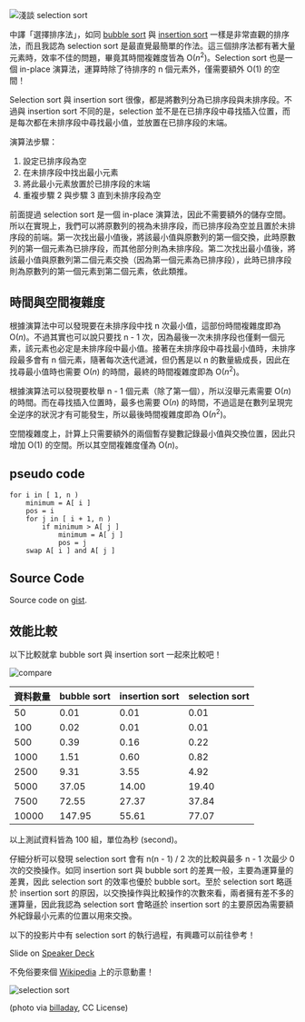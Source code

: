 <!--
[date]: 2013-03-05
[title]: [Sort] 淺談 selection sort
[name]: sort-about-selection-sort
[tag]: ACM-ICPC, sort | 排序, algorithm | 演算法
-->

![淺談 selection sort][feature photo]

中譯「選擇排序法」，如同 [bubble sort][1] 與 [insertion sort][2] 一樣是非常直觀的排序法，而且我認為 selection sort 是最直覺最簡單的作法。這三個排序法都有著大量元素時，效率不佳的問題，畢竟其時間複雜度皆為 O(*n*<sup>2</sup>)。Selection sort 也是一個 in-place 演算法，運算時除了待排序的 n 個元素外，僅需要額外 O(1) 的空間！

Selection sort 與 insertion sort 很像，都是將數列分為已排序段與未排序段。不過與 insertion sort 不同的是，selection 並不是在已排序段中尋找插入位置，而是每次都在未排序段中尋找最小值，並放置在已排序段的末端。

演算法步驟：

1. 設定已排序段為空
2. 在未排序段中找出最小元素
3. 將此最小元素放置於已排序段的末端
4. 重複步驟 2 與步驟 3 直到未排序段為空

前面提過 selection sort 是一個 in-place 演算法，因此不需要額外的儲存空間。所以在實現上，我們可以將原數列的視為未排序段，而已排序段為空並且置於未排序段的前端。第一次找出最小值後，將該最小值與原數列的第一個交換，此時原數列的第一個元素為已排序段，而其他部分則為未排序段。第二次找出最小值後，將該最小值與原數列第二個元素交換（因為第一個元素為已排序段），此時已排序段則為原數列的第一個元素到第二個元素，依此類推。

時間與空間複雜度
-------------------

根據演算法中可以發現要在未排序段中找 n 次最小值，這部份時間複雜度即為 O(*n*)。不過其實也可以說只要找 n - 1 次，因為最後一次未排序段也僅剩一個元素，該元素也必定是未排序段中最小值。接著在未排序段中尋找最小值時，未排序段最多會有 n 個元素，隨著每次迭代遞減，但仍舊是以 n 的數量級成長，因此在找尋最小值時也需要 O(*n*) 的時間，最終的時間複雜度即為 O(*n*<sup>2</sup>)。

根據演算法可以發現要枚舉 n - 1 個元素（除了第一個），所以沒舉元素需要 O(*n*) 的時間。而在尋找插入位置時，最多也需要 O(*n*) 的時間，不過這是在數列呈現完全逆序的狀況才有可能發生，所以最後時間複雜度即為 O(*n*<sup>2</sup>)。

空間複雜度上，計算上只需要額外的兩個暫存變數記錄最小值與交換位置，因此只增加 O(1) 的空間。所以其空間複雜度僅為 O(*n*)。

pseudo code
-----------------

```pseudo
for i in [ 1, n )
    minimum = A[ i ]
    pos = i
    for j in [ i + 1, n )
        if minimum > A[ j ]
            minimum = A[ j ]
            pos = j
    swap A[ i ] and A[ j ]
```

Source Code
----------------

<script src="https://gist.github.com/KuoE0/5080566.js"></script>

Source code on [gist][gist].

效能比較
----------

以下比較就拿 bubble sort 與 insertion sort 一起來比較吧！

![compare][p1]

| 資料數量 | bubble sort | insertion sort | selection sort |
| --- | --- | --- | --- |
| 50 | 0.01 | 0.01 | 0.01 |
| 100 | 0.02 | 0.01 | 0.01 |
| 500 | 0.39 | 0.16 | 0.22 |
| 1000 | 1.51 | 0.60 | 0.82 |
| 2500 | 9.31 | 3.55 | 4.92 |
| 5000 | 37.05 | 14.00 | 19.40 |
| 7500 | 72.55 | 27.37 | 37.84 |
| 10000 | 147.95 | 55.61 | 77.07 |

以上測試資料皆為 100 組，單位為秒 (second)。

仔細分析可以發現 selection sort 會有 n(n - 1) / 2 次的比較與最多 n - 1 次最少 0 次的交換操作。如同 insertion sort 與 bubble sort 的差異一般，主要為運算量的差異，因此 selection sort 的效率也優於 bubble sort。至於 selection sort 略遜於 insertion sort 的原因，以交換操作與比較操作的次數來看，兩者擁有差不多的運算量，因此我認為 selection sort 會略遜於 insertion sort 的主要原因為需要額外紀錄最小元素的位置以用來交換。

以下的投影片中有 selection sort 的執行過程，有興趣可以前往參考！

<script async class="speakerdeck-embed" data-id="8fb780d067010130c54712313d140c86" data-ratio="1.33333333333333" src="//speakerdeck.com/assets/embed.js"></script>

Slide on [Speaker Deck][3]

不免俗要來個 [Wikipedia][4] 上的示意動畫！

![selection sort][p2]

(photo via [billaday][5], CC License)

[1]: http://blog.kuoe0.tw/posts/2013/02/28/sort-about-bubble-sort
[2]: http://blog.kuoe0.tw/posts/2013/03/04/sort-about-insertion-sort
[3]: https://speakerdeck.com/kuoe0/selection-sort
[4]: http://zh.wikipedia.org/wiki/%E9%80%89%E6%8B%A9%E6%8E%92%E5%BA%8F
[5]: http://www.flickr.com/photos/billselak/4173183227/

[gist]: https://gist.github.com/KuoE0/5080566

[p1]: http://i.minus.com/jbay4197QZ4RM0.jpg
[p2]: http://upload.wikimedia.org/wikipedia/commons/b/b0/Selection_sort_animation.gif

[feature photo]: http://i.minus.com/jbtwu3JugL0Az5.jpg